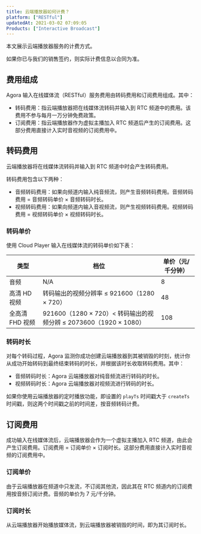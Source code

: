```yaml
---
title: 云端播放器如何计费？
platform: ["RESTful"]
updatedAt: 2021-03-02 07:09:05
Products: ["Interactive Broadcast"]
---
```

本文展示云端播放器服务的计费方式。

<div class="alert note">如果你已与我们的销售签约，则实际计费信息以合同为准。</div>

## 费用组成

Agora 输入在线媒体流（RESTful）服务费用由转码费用和订阅费用组成。其中：

- 转码费用：指云端播放器把在线媒体流转码并输入到 RTC 频道中的费用。该费用不参与每月一万分钟免费政策。
- 订阅费用：指云端播放器作为虚拟主播加入 RTC 频道后产生的订阅费用。这部分费用直接计入实时音视频的订阅费用中。

## 转码费用

云端播放器将在线媒体流转码并输入到 RTC 频道中时会产生转码费用。

转码费用包含以下两种：

- 音频转码费用：如果向频道内输入纯音频流，则产生音频转码费用。音频转码费用 = 音频转码单价 × 音频转码时长。
- 视频转码费用：如果向频道内输入音视频流，则产生视频转码费用。视频转码费用 = 视频转码单价 × 视频转码时长。

### 转码单价

使用 Cloud Player 输入在线媒体流的转码单价如下表：

| 类型 | 档位 | 单价（元/千分钟） |
| ---------------- | ---------------- | ---------------- |
| 音频      | N/A      | 8      |
| 高清 HD 视频 | 转码输出的视频分辨率 ≤ 921600（1280 × 720）| 48 |
| 全高清 FHD 视频 | 921600（1280 × 720）< 转码输出的视频分辨 ≤ 2073600（1920 × 1080）| 108 |

### 转码时长

对每个转码过程，Agora 监测你成功创建云端播放器到其被销毁的时刻，统计你从成功开始转码到最终结束转码的时长，并根据该时长收取转码费用。其中：

- 音频转码时长：Agora 云端播放器对纯音频流进行转码的时长。
- 视频转码时长：Agora 云端播放器对视频流进行转码的时长。

<div class="alert note">如果你使用云端播放器的定时播放功能，即设置的 <code>playTs</code> 时间戳大于 <code>createTs</code> 时间戳，则这两个时间戳之前的时间差，按音频转码计费。</div>

## 订阅费用

成功输入在线媒体流后，云端播放器会作为一个虚拟主播加入 RTC 频道，由此会产生订阅费用。订阅费用 = 订阅单价 × 订阅时长。这部分费用直接计入实时音视频的订阅费用中。

### 订阅单价

由于云端播放器在频道中只发流，不订阅其他流，因此其在 RTC 频道内的订阅费用按音频订阅计费。音频的单价为 7 元/千分钟。

### 订阅时长

从云端播放器开始播放媒体流，到云端播放器被销毁的时间，即为其订阅时长。
